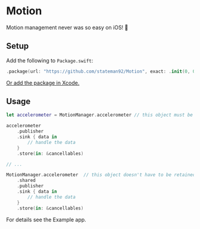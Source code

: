 # Motion
Motion management never was so easy on iOS! 👋

## Setup

Add the following to `Package.swift`:

```swift
.package(url: "https://github.com/stateman92/Motion", exact: .init(0, 0, 1))
```

[Or add the package in Xcode.](https://developer.apple.com/documentation/xcode/adding_package_dependencies_to_your_app)

## Usage

```swift
let accelerometer = MotionManager.accelerometer // this object must be retained (store it in the class)

accelerometer
    .publisher
    .sink { data in
        // handle the data
    }
    .store(in: &cancellables)

// ...

MotionManager.accelerometer  // this object doesn't have to be retained, it's a Singleton
    .shared
    .publisher
    .sink { data in
        // handle the data
    }
    .store(in: &cancellables)
```

For details see the Example app.
